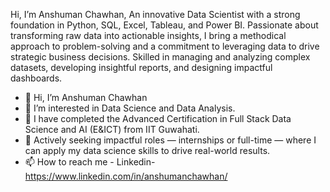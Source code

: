 Hi, I’m Anshuman Chawhan,
An innovative Data Scientist with a strong foundation in Python, SQL, Excel, Tableau, and Power BI. Passionate about transforming raw data into actionable insights, I bring a methodical approach to problem-solving and a commitment to leveraging data to drive strategic business decisions. Skilled in managing and analyzing complex datasets, developing insightful reports, and designing impactful dashboards.


- 👋 Hi, I’m Anshuman Chawhan
- 👀 I’m interested in Data Science and Data Analysis.
- 🌱 I have completed the Advanced Certification in Full Stack Data Science and AI (E&ICT) from IIT Guwahati.
- 💼 Actively seeking impactful roles — internships or full-time — where I can apply my data science skills to drive real-world results.
- 📫 How to reach me - Linkedin-  https://www.linkedin.com/in/anshumanchawhan/


<!---
XAnshumanX/XAnshumanX is a ✨ special ✨ repository because its `README.md` (this file) appears on your GitHub profile.
You can click the Preview link to take a look at your changes.
--->
